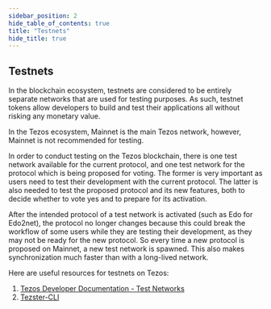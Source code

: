 ```yaml
---
sidebar_position: 2
hide_table_of_contents: true
title: "Testnets"
hide_title: true
---
```


## Testnets

In the blockchain ecosystem, testnets are considered to be entirely separate networks that are used for testing purposes. As such, testnet tokens allow developers to build and test their applications all without risking any monetary value. 

In the Tezos ecosystem, Mainnet is the main Tezos network, however, Mainnet is not recommended for testing. 

In order to conduct testing on the Tezos blockchain, there is one test network available for the current protocol, and one test network for the protocol which is being proposed for voting. The former is very important as users need to test their development with the current protocol. The latter is also needed to test the proposed protocol and its new features, both to decide whether to vote yes and to prepare for its activation. 

After the intended protocol of a test network is activated \(such as Edo for Edo2net\), the protocol no longer changes because this could break the workflow of some users while they are testing their development, as they may not be ready for the new protocol. So every time a new protocol is proposed on Mainnet, a new test network is spawned. This also makes synchronization much faster than with a long-lived network.

Here are useful resources for testnets on Tezos:

1. [Tezos Developer Documentation - Test Networks](https://tezos.gitlab.io/introduction/test_networks.html)
2. [Tezster-CLI](https://docs.cli.tezster.tech/)

